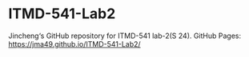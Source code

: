 # ITMD-541-Lab2
Jincheng‘s GitHub repository for ITMD-541 lab-2(S 24).
GitHub Pages: https://jma49.github.io/ITMD-541-Lab2/
